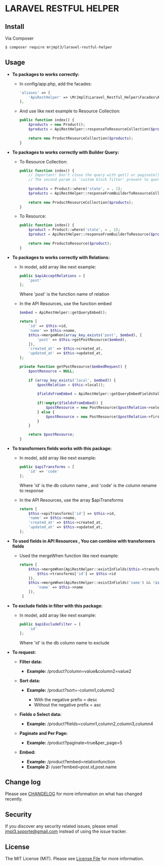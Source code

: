 # LARAVEL RESTFUL HELPER

## Install

Via Composer

``` bash
$ composer require mrjmpl3/laravel-restful-helper
```

## Usage

- **To packages to works correctly:**

	- In config/app.php, add the facades:
	
		``` php
		'aliases' => [
		    'ApiRestHelper' => \MrJmpl3\Laravel_Restful_Helper\Facades\ApiRestHelper::class,
		],
		```
		
	- And use like next example to Resource Collection:
	
		``` php
		public function index() {
		    $products = new Product();
		    $products = ApiRestHelper::responseToResourceCollection($products);
		    
		    return new ProductResourceCollection($products);
		}
		```
		
- **To packages to works correctly with Builder Query:**

	- To Resource Collection:
	
		``` php
		public function index() {
		    // Important! Don't close the query with get() or paginate()
		    // The second param is 'custom block filter' prevent to query override the builder select
		    
		    $products = Product::where('state', = , 1);
		    $products = ApiRestHelper::responseFromBuilderToResourceCollection($products, ['state']);
		    
		    return new ProductResourceCollection($products);
		}
		```
		
	- To Resource:
	
		``` php
		public function index() {
		    $product = Product::where('state', = , 1);
		    $product = ApiRestHelper::responseFromBuilderToResource($product);
		    
		    return new ProductoResource($product);
		}
        ```
        
- **To packages to works correctly with Relations:**
    
    - In model, add array like next example:
        ``` php
        public $apiAcceptRelations = [
            'post'
        ];
    	```
    	
    	Where 'post' is the function name of relation
    		
    - In the API Resources, use the function embed

        ``` php
        $embed = ApiRestHelper::getQueryEmbed();
        
        return [
            'id' => $this->id,
            'name' => $this->name,
            $this->mergeWhen(array_key_exists('post', $embed), [
                'post' => $this->getPostResource($embed),
            ]),
            'created_at' => $this->created_at,
            'updated_at' => $this->updated_at,
        ];
        
        private function getPostResource($embedRequest) {
            $postResource = NULL;
            
            if (array_key_exists('local', $embed)) {
                $postRelation = $this->local();
                
                $fieldsFromEmbed = ApiRestHelper::getQueryEmbedFieldsValidate($postRelation->getModel(), 'post');
                
                if(!empty($fieldsFromEmbed)) {
                    $postResource = new PostResource($postRelation->select($fieldsFromEmbed)->first());
                } else {
                    $postResource = new PostResource($postRelation->first());
                }
            }
        
            return $postResource;
        }
    	```
    		
- **To transformers fields works with this package:**

	- In model, add array like next example:
	
		``` php
		public $apiTransforms = [
		    'id' => 'code'
		];
		```
		
		Where 'id' is the db column name , and 'code' is the column rename to response
	
	- In the API Resources, use the array $apiTransforms
	
		``` php
		return [
		    $this->apiTransforms['id'] => $this->id,
		    'name' => $this->name,
		    'created_at' => $this->created_at,
		    'updated_at' => $this->updated_at,
		];
		```
		
- **To used fields in API Resources , You can combine with transformers fields**

    - Used the mergeWhen function like next example:
    
    	``` php
    	return [
    	    $this->mergeWhen(ApiRestHelper::existInFields($this->transforms['id']) && !is_null($this->id), [
    	        $this->transforms['id'] => $this->id
    	    ]),
    	    $this->mergeWhen(ApiRestHelper::existInFields('name') && !is_null($this->name), [
    	        'name' => $this->name
    	    ]),
    	 ]
    	```
    		
- **To exclude fields in filter with this package:**

	- In model, add array like next example:
	
		``` php
		public $apiExcludeFilter = [
		    'id'
		];
		```
		
		Where 'id' is the db column name to exclude
	
- **To request:**

	- **Filter data:** 
	
		- **Example:** /product?column=value&column2=value2
		
	- **Sort data:**
	
		- **Example:** /product?sort=-column1,column2
		
			- With the negative prefix = desc
            - Without the negative prefix = asc
            
    - **Fields o Select data:**
    
    	- **Example:** /product?fields=column1,column2,column3,column4
    	
    - **Paginate and Per Page:**
    
    	- **Example:** /product?paginate=true&per_page=5
    	
    - **Embed:**
        
        - **Example:** /product?embed=relationfunction
        - **Example 2:** /user?embed=post.id,post.name
        
## Change log

Please see [CHANGELOG](CHANGELOG.md) for more information on what has changed recently.

## Security

If you discover any security related issues, please email jmpl3.soporte@gmail.com instead of using the issue tracker.

## License

The MIT License (MIT). Please see [License File](LICENSE.md) for more information.
